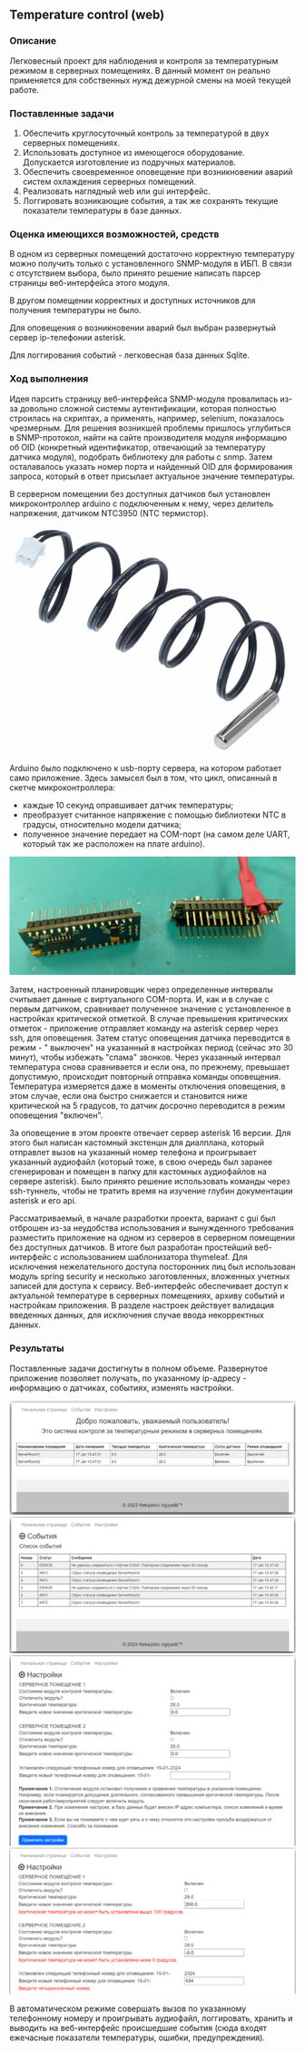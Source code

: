 ## Temperature control (web)

### Описание

Легковесный проект для наблюдения и контроля за температурным режимом в серверных помещениях.
В данный момент он реально применяется для собственных нужд дежурной смены на моей текущей работе.

### Поставленные задачи

1. Обеспечить круглосуточный контроль за температурой в двух серверных помещениях.
2. Использовать доступное из имеющегося оборудование. Допускается изготовление из подручных материалов.
3. Обеспечить своевременное оповещение при возникновении аварий систем охлаждения серверных помещений.
4. Реализовать наглядный web или gui интерфейс.
5. Логгировать возникающие события, а так же сохранять текущие показатели температуры в базе данных.

### Оценка имеющихся возможностей, средств

В одном из серверных помещений достаточно корректную температуру можно получить только с установленного SNMP-модуля в
ИБП. В связи с отсутствием выбора, было принято решение написать парсер страницы веб-интерфейса этого модуля.

В другом помещении корректных и доступных источников для получения температуры не было.

Для оповещения о возникновении аварий был выбран развернутый сервер ip-телефонии asterisk.

Для логгирования событий - легковесная база данных Sqlite.

### Ход выполнения

Идея парсить страницу веб-интерфейса SNMP-модуля провалилась из-за довольно сложной системы аутентификации, которая
полностью строилась на скриптах, а применять, например, selenium, показалось чрезмерным.
Для решения возникшей проблемы пришлось углубиться в SNMP-протокол, найти на сайте производителя модуля информацию об
OID (конкретный идентификатор, отвечающий за температуру датчика модуля), подобрать библиотеку для работы с snmp. Затем
осталавалось указать номер порта и
найденный OID для формирования запроса, который в ответ присылает актуальное значение температуры.

В серверном помещении без доступных датчиков был установлен микроконтроллер arduino с подключенным к нему, через
делитель напряжения, датчиком NTC3950 (NTC термистор).

![image info](images/image05.jpg)

Arduino было подключено к usb-порту сервера, на котором работает само приложение. Здесь замысел был в том, что цикл,
описанный в скетче микроконтроллера:

- каждые 10 секунд оправшивает датчик температуры;
- преобразует считанное напряжение с помощью библиотеки NTC в градусы, относительно модели датчика;
- полученное значение передает на COM-порт (на самом деле UART, который так же расположен на плате arduino).

![image info](images/image06.jpg)

Затем, настроенный планировщик через определенные интервалы считывает данные с виртуального COM-порта. И, как и в случае
с первым датчиком,
сравнивает полученное значение с установленное в настройках критической отметкой. В случае превышения критических
отметок - приложение
отправляет команду на asterisk сервер через ssh, для оповещения. Затем статус оповещения датчика переводится в режим - "
выключен" на указанный в настройках
период (сейчас это 30 минут), чтобы избежать "спама" звонков. Через указанный интервал температура снова сравнивается и
если она, по прежнему, превышает допустимую, происходит повторный отправка команды оповещения.
Температура измеряется даже в моменты отключения оповещения, в этом случае, если она быстро снижается и становится ниже
критической на 5 градусов, то датчик досрочно переводится в режим оповещения "включен".

За оповещение в этом проекте отвечает сервер asterisk 16 версии. Для этого был написан кастомный экстеншн для диалплана,
который отправлет вызов на указанный номер телефона и проигрывает указанный аудиофайл (который тоже, в свою очередь был
заранее сгенерирован и помещен в папку для кастомных аудиофайлов на сервере asterisk). Было принято решение использовать
команды через ssh-туннель, чтобы не тратить время на изучение глубин документации asterisk и его api.

Рассматриваемый, в начале разработки проекта, вариант с gui был отброшен из-за неудобства использования и вынужденного
требования
разместить приложение на одном из серверов в серверном помещении без доступных датчиков. В итоге был разработан
простейший веб-интерфейс с использованием шаблонизатора thymeleaf. Для исключения нежелательного доступа посторонних лиц
был использован модуль spring security и несколько заготовленных, вложенных учетных записей для доступа к сервису.
Веб-интерфейс обеспечивает доступ к актуальной температуре в серверных
помещениях, архиву событий и настройкам приложения. В разделе настроек действует валидация введенных данных, для
исключения случае ввода некорректных данных.

### Результаты

Поставленные задачи достигнуты в полном объеме.
Развернутое приложение позволяет получать, по указанному ip-адресу - информацию о датчиках, событиях, изменять
настройки.

![image info](images/image01.jpg)
![image info](images/image02.jpg)
![image info](images/image03.jpg)
![image info](images/image04.jpg)

В автоматическом режиме совершать вызов по указанному телефонному
номеру и проигрывать аудиофайл, логгировать, хранить и выводить на веб-интерфейс происшедшие события (сюда входят
ежечасные показатели температуры, ошибки, предупреждения).
